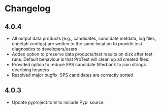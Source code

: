 # Changelog

## 4.0.4

- All output data products (e.g., candidates, candidate metdata, log files, cheetah configs) are written to the same location to provide test diagnostics to developers/users
- Added option to preserve data products/test results on disk after test runs. Default behaviour is that ProTest will clean up all created files.
- Provided option to reduce SPS candidate filterbank to json strings decribing headers
- Resolved major bugfix: SPS candidates are correctly sorted

## 4.0.3

- Update pyproject.toml to include Pypi source

